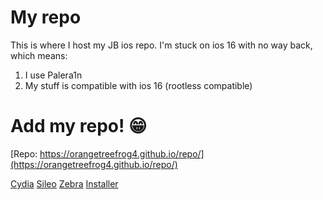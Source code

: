 # My repo
This is where I host my JB ios repo.
I'm stuck on ios 16 with no way back, which means:
1) I use Palera1n
2) My stuff is compatible with ios 16 (rootless compatible)
# Add my repo! 😁
[Repo:
https://orangetreefrog4.github.io/repo/](https://orangetreefrog4.github.io/repo/)

[Cydia](cydia://url/https://cydia.saurik.com/api/share#?source=https://orangetreefrog4.github.io/repo/)
[Sileo](sileo://source/https://orangetreefrog4.github.io/repo/)
[Zebra](zbra://sources/add/https://orangetreefrog4.github.io/repo/)
[Installer](installer://add/repo=https://orangetreefrog4.github.io/repo/)
